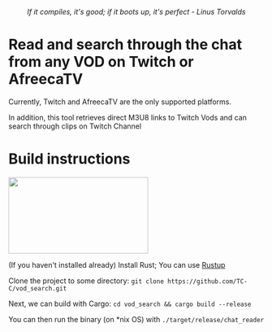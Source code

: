 <p align="center"><i>If it compiles, it's good; if it boots up, it's perfect - Linus Torvalds</i></p>

# Read and search through the chat from any VOD on Twitch or AfreecaTV
Currently, Twitch and AfreecaTV are the only supported platforms.

In addition, this tool retrieves direct M3U8 links to Twitch Vods and can search through clips on Twitch Channel

# Build instructions 
<img src="https://techworm.page/wp-content/uploads/2019/05/download-17.png" width=275 height=150></img>

(If you haven't installed already)
Install Rust; You can use [Rustup](https://www.rust-lang.org/tools/install)

Clone the project to some directory:
`git clone https://github.com/TC-C/vod_search.git`

Next, we can build with Cargo:
`cd vod_search && cargo build --release`

You can then run the binary (on *nix OS) with
`./target/release/chat_reader`

